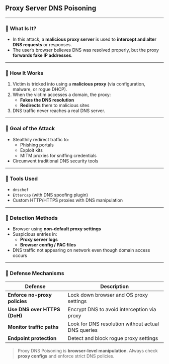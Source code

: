 ## Proxy Server DNS Poisoning

---

### 🔹 What Is It?

- In this attack, a **malicious proxy server** is used to **intercept and alter DNS requests** or responses.
- The user’s browser believes DNS was resolved properly, but the proxy **forwards fake IP addresses**.

---

### 🔹 How It Works

1. Victim is tricked into using a **malicious proxy** (via configuration, malware, or rogue DHCP).
2. When the victim accesses a domain, the proxy:
   - **Fakes the DNS resolution**
   - **Redirects** them to malicious sites
3. DNS traffic never reaches a real DNS server.

---

### 🔹 Goal of the Attack

- Stealthily redirect traffic to:
  - Phishing portals
  - Exploit kits
  - MITM proxies for sniffing credentials
- Circumvent traditional DNS security tools

---

### 🔹 Tools Used

- `dnschef`
- `Ettercap` (with DNS spoofing plugin)
- Custom HTTP/HTTPS proxies with DNS manipulation

---

### 🔹 Detection Methods

- Browser using **non-default proxy settings**
- Suspicious entries in:
  - **Proxy server logs**
  - **Browser config / PAC files**
- DNS traffic not appearing on network even though domain access occurs

---

### 🔹 Defense Mechanisms

| Defense                    | Description                                      |
|----------------------------|--------------------------------------------------|
| **Enforce no-proxy policies** | Lock down browser and OS proxy settings        |
| **Use DNS over HTTPS (DoH)** | Encrypt DNS to avoid interception via proxy     |
| **Monitor traffic paths**   | Look for DNS resolution without actual DNS queries |
| **Endpoint protection**     | Detect and block rogue proxy settings           |

> Proxy DNS Poisoning is **browser-level manipulation**. Always check **proxy configs** and enforce strict DNS policies.
